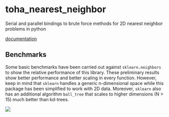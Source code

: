 # toha_nearest_neighbor

Serial and parallel bindings to brute force methods for 2D nearest neighbor problems in python

[documentation](https://vanillabrooks.github.io/toha_nearest_neighbor/)

## Benchmarks

Some basic benchmarks have been carried out against `sklearn.neighbors` to show the relative performance
of this library. These preliminary results show better performance and better scaling in every function.
However, keep in mind that `sklearn` handles a generic n-dimensional space while this package 
has been simplified to work with 2D data. Moreover, `sklearn` also has an additional algorithm `ball_tree` that
scales to higher dimensions (N > 15) much better than kd-trees.

![](./static/benchmarks.png)
